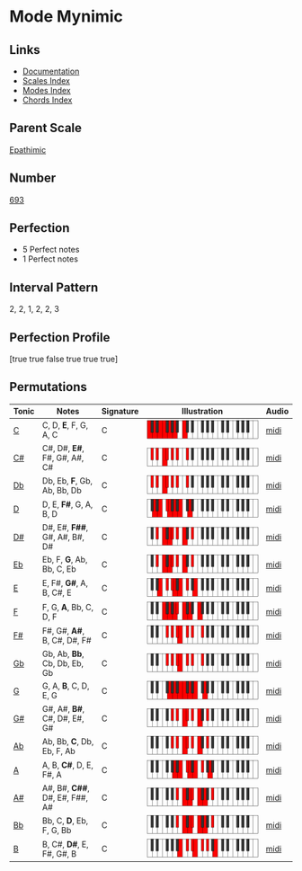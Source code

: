 # Mode Mynimic

## Links

- [Documentation](index.md)
- [Scales Index](Scales.md)
- [Modes Index](Modes.md)
- [Chords Index](Chords.md)

## Parent Scale

[Epathimic](ScaleEpathimic.md)

## Number

[693](https://ianring.com/musictheory/scales/693)

## Perfection

- 5 Perfect notes
- 1 Perfect notes

## Interval Pattern

2, 2, 1, 2, 2, 3

## Perfection Profile

[true true false true true true]

## Permutations

| Tonic | Notes | Signature | Illustration | Audio |
|-------|-------|-----------|--------------|-------|
| [C](ModeCNaturalMynimic.md) | C, D, **E**, F, G, A, C | C | ![CNaturalMynimic](ModeCNaturalMynimic.png) | [midi](https://github.com/edipermadi/music/blob/main/docs/ModeCNaturalMynimic.mid?raw=true) |
| [C#](ModeCSharpMynimic.md) | C#, D#, **E#**, F#, G#, A#, C# | C | ![CSharpMynimic](ModeCSharpMynimic.png) | [midi](https://github.com/edipermadi/music/blob/main/docs/ModeCSharpMynimic.mid?raw=true) |
| [Db](ModeDFlatMynimic.md) | Db, Eb, **F**, Gb, Ab, Bb, Db | C | ![DFlatMynimic](ModeDFlatMynimic.png) | [midi](https://github.com/edipermadi/music/blob/main/docs/ModeDFlatMynimic.mid?raw=true) |
| [D](ModeDNaturalMynimic.md) | D, E, **F#**, G, A, B, D | C | ![DNaturalMynimic](ModeDNaturalMynimic.png) | [midi](https://github.com/edipermadi/music/blob/main/docs/ModeDNaturalMynimic.mid?raw=true) |
| [D#](ModeDSharpMynimic.md) | D#, E#, **F##**, G#, A#, B#, D# | C | ![DSharpMynimic](ModeDSharpMynimic.png) | [midi](https://github.com/edipermadi/music/blob/main/docs/ModeDSharpMynimic.mid?raw=true) |
| [Eb](ModeEFlatMynimic.md) | Eb, F, **G**, Ab, Bb, C, Eb | C | ![EFlatMynimic](ModeEFlatMynimic.png) | [midi](https://github.com/edipermadi/music/blob/main/docs/ModeEFlatMynimic.mid?raw=true) |
| [E](ModeENaturalMynimic.md) | E, F#, **G#**, A, B, C#, E | C | ![ENaturalMynimic](ModeENaturalMynimic.png) | [midi](https://github.com/edipermadi/music/blob/main/docs/ModeENaturalMynimic.mid?raw=true) |
| [F](ModeFNaturalMynimic.md) | F, G, **A**, Bb, C, D, F | C | ![FNaturalMynimic](ModeFNaturalMynimic.png) | [midi](https://github.com/edipermadi/music/blob/main/docs/ModeFNaturalMynimic.mid?raw=true) |
| [F#](ModeFSharpMynimic.md) | F#, G#, **A#**, B, C#, D#, F# | C | ![FSharpMynimic](ModeFSharpMynimic.png) | [midi](https://github.com/edipermadi/music/blob/main/docs/ModeFSharpMynimic.mid?raw=true) |
| [Gb](ModeGFlatMynimic.md) | Gb, Ab, **Bb**, Cb, Db, Eb, Gb | C | ![GFlatMynimic](ModeGFlatMynimic.png) | [midi](https://github.com/edipermadi/music/blob/main/docs/ModeGFlatMynimic.mid?raw=true) |
| [G](ModeGNaturalMynimic.md) | G, A, **B**, C, D, E, G | C | ![GNaturalMynimic](ModeGNaturalMynimic.png) | [midi](https://github.com/edipermadi/music/blob/main/docs/ModeGNaturalMynimic.mid?raw=true) |
| [G#](ModeGSharpMynimic.md) | G#, A#, **B#**, C#, D#, E#, G# | C | ![GSharpMynimic](ModeGSharpMynimic.png) | [midi](https://github.com/edipermadi/music/blob/main/docs/ModeGSharpMynimic.mid?raw=true) |
| [Ab](ModeAFlatMynimic.md) | Ab, Bb, **C**, Db, Eb, F, Ab | C | ![AFlatMynimic](ModeAFlatMynimic.png) | [midi](https://github.com/edipermadi/music/blob/main/docs/ModeAFlatMynimic.mid?raw=true) |
| [A](ModeANaturalMynimic.md) | A, B, **C#**, D, E, F#, A | C | ![ANaturalMynimic](ModeANaturalMynimic.png) | [midi](https://github.com/edipermadi/music/blob/main/docs/ModeANaturalMynimic.mid?raw=true) |
| [A#](ModeASharpMynimic.md) | A#, B#, **C##**, D#, E#, F##, A# | C | ![ASharpMynimic](ModeASharpMynimic.png) | [midi](https://github.com/edipermadi/music/blob/main/docs/ModeASharpMynimic.mid?raw=true) |
| [Bb](ModeBFlatMynimic.md) | Bb, C, **D**, Eb, F, G, Bb | C | ![BFlatMynimic](ModeBFlatMynimic.png) | [midi](https://github.com/edipermadi/music/blob/main/docs/ModeBFlatMynimic.mid?raw=true) |
| [B](ModeBNaturalMynimic.md) | B, C#, **D#**, E, F#, G#, B | C | ![BNaturalMynimic](ModeBNaturalMynimic.png) | [midi](https://github.com/edipermadi/music/blob/main/docs/ModeBNaturalMynimic.mid?raw=true) |
